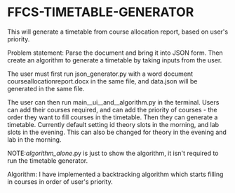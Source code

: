 # FFCS-TIMETABLE-GENERATOR
This will generate a timetable from course allocation report, based on user's priority.

Problem statement: Parse the document and bring it into JSON form. Then create an algorithm to generate a timetable by taking inputs from the user.

The user must first run json_generator.py with a word document courseallocationreport.docx in the same file, and data.json will be generated in the same file.

The user can then run main__ui__and__algorithm.py in the terminal. Users can add their courses required, and can add the priority of courses - the order they want to fill courses in the timetable. 
Then they can generate a timetable.
Currently default setting id theory slots in the morning, and lab slots in the evening. This can also be changed for theory in the evening and lab in the morning.

NOTE:_algorithm_alone_.py is just to show the algorithm, it isn't required to run the timetable generator. 

Algorithm: I have implemented a backtracking algorithm which starts filling in courses in order of user's priority.


